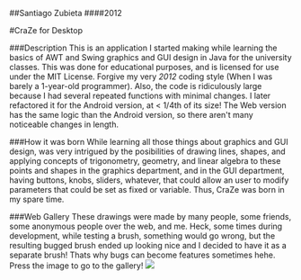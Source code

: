 ##Santiago Zubieta
####2012

#CraZe for Desktop

###Description
This is an application I started making while learning the basics of AWT and Swing graphics and GUI design in Java for the university classes. This was done for educational purposes, and is licensed for use under the MIT License. Forgive my very *2012* coding style (When I was barely a 1-year-old programmer). Also, the code is ridiculously large because I had several repeated functions with minimal changes. I later refactored it for the Android version, at < 1/4th of its size! The Web version has the same logic than the Android version, so there aren't many noticeable changes in length.

###How it was born
While learning all those things about graphics and GUI design, was very intrigued by the posibilities of drawing lines, shapes, and applying concepts of trigonometry, geometry, and linear algebra to these points and shapes in the graphics department, and in the GUI department, having buttons, knobs, sliders, whatever, that could allow an user to modify parameters that could be set as fixed or variable. Thus, CraZe was born in my spare time.

###Web Gallery 
These drawings were made by many people, some friends, some anonymous people over the web, and me. Heck, some times during development, while testing a brush, something would go wrong, but the resulting bugged brush ended up looking nice and I decided to have it as a separate brush! Thats why bugs can become features sometimes hehe. Press the image to go to the gallery!
[![](https://i.imgur.com/9LBecYT.png)](https://imgur.com/a/LEetg)
